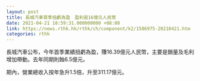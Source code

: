 ```yaml
---
layout: post
title: 長城汽車首季扭虧為盈　盈利逾16億元人民幣
date: 2021-04-21 18:59:31.000000000 +08:00
link: https://news.rthk.hk/rthk/ch/component/k2/1586975-20210421.htm
categories: rthk
---
```


長城汽車公布，今年首季業績扭虧為盈，賺16.39億元人民幣，主要是銷量及毛利增加帶動。去年同期則蝕6.5億元。

期內，營業總收入按年急升1.5倍，升至311.17億元。
